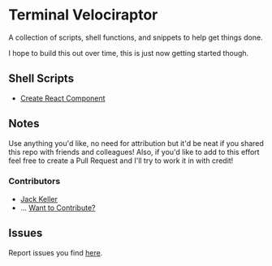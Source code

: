 # Terminal Velociraptor

A collection of scripts, shell functions, and snippets to help get things done.

I hope to build this out over time, this is just now getting started though.

## Shell Scripts

- [Create React Component](shell/create-react-component.md)


## Notes

Use anything you'd like, no need for attribution but it'd be neat if you shared this repo with friends and colleagues! Also, if you'd like to add to this effort feel free to create a Pull Request and I'll try to work it in with credit!

### Contributors

- [Jack Keller](https://jackkeller.dev)
- ... [Want to Contribute?](CONTRIBUTING.md)

## Issues

Report issues you find [here](https://github.com/jackkeller/terminal-velociraptor/issues).
